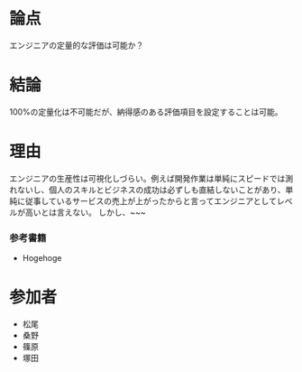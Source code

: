 # 論点

エンジニアの定量的な評価は可能か？

# 結論

100%の定量化は不可能だが、納得感のある評価項目を設定することは可能。

# 理由

エンジニアの生産性は可視化しづらい。例えば開発作業は単純にスピードでは測れないし、個人のスキルとビジネスの成功は必ずしも直結しないことがあり、単純に従事しているサービスの売上が上がったからと言ってエンジニアとしてレベルが高いとは言えない。
しかし、~~~

### 参考書籍
- Hogehoge

# 参加者
- 松尾
- 桑野
- 篠原
- 塚田
